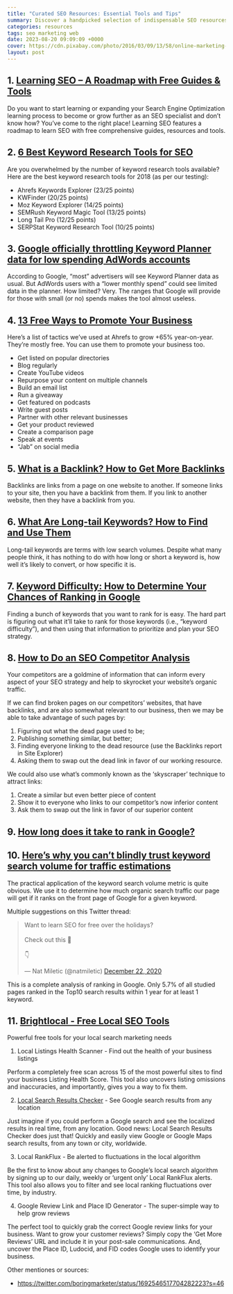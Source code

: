 ```yaml
---
title: "Curated SEO Resources: Essential Tools and Tips"
summary: Discover a handpicked selection of indispensable SEO resources, including tools and tips, to optimize your website's performance.
categories: resources
tags: seo marketing web
date: 2023-08-20 09:09:09 +0000
cover: https://cdn.pixabay.com/photo/2016/03/09/13/58/online-marketing-1246457_1280.jpg
layout: post
---
```


## 1. <a href="https://learningseo.io/" target="_blank"> Learning SEO – A Roadmap with Free Guides & Tools</a>

Do you want to start learning or expanding your Search Engine Optimization learning process to become or grow further as an SEO specialist and don’t know how? You’ve come to the right place! Learning SEO features a roadmap to learn SEO with free comprehensive guides, resources and tools. 

## 2. <a href="https://ahrefs.com/blog/best-keyword-research-tools/" target="_blank">6 Best Keyword Research Tools for SEO</a>

Are you overwhelmed by the number of keyword research tools available? Here are the best keyword research tools for 2018 (as per our testing):

- Ahrefs Keywords Explorer (23/25 points)
- KWFinder (20/25 points)
- Moz Keyword Explorer (14/25 points)
- SEMRush Keyword Magic Tool (13/25 points)
- Long Tail Pro (12/25 points)
- SERPStat Keyword Research Tool (10/25 points)

## 3. <a href="https://searchengineland.com/google-officially-throttling-keyword-planner-data-low-spending-adwords-accounts-255795" target="_blank">Google officially throttling Keyword Planner data for low spending AdWords accounts</a>

According to Google, “most” advertisers will see Keyword Planner data as usual. But AdWords users with a “lower monthly spend” could see limited data in the planner. How limited? Very. The ranges that Google will provide for those with small (or no) spends makes the tool almost useless. 

## 4. <a href="https://ahrefs.com/blog/how-to-promote-your-business/" target="_blank">13 Free Ways to Promote Your Business</a>

Here’s a list of tactics we’ve used at Ahrefs to grow +65% year-on-year. They’re mostly free. You can use them to promote your business too.

- Get listed on popular directories
- Blog regularly
- Create YouTube videos
- Repurpose your content on multiple channels
- Build an email list
- Run a giveaway
- Get featured on podcasts
- Write guest posts
- Partner with other relevant businesses
- Get your product reviewed
- Create a comparison page
- Speak at events
- “Jab” on social media

## 5. <a href="https://ahrefs.com/blog/what-are-backlinks/" target="_blank">What is a Backlink? How to Get More Backlinks</a>

Backlinks are links from a page on one website to another. If someone links to your site, then you have a backlink from them. If you link to another website, then they have a backlink from you.

## 6. <a href="https://ahrefs.com/blog/long-tail-keywords/" target="_blank">What Are Long-tail Keywords? How to Find and Use Them</a>

Long-tail keywords are terms with low search volumes. Despite what many people think, it has nothing to do with how long or short a keyword is, how well it’s likely to convert, or how specific it is.

## 7. <a href="https://ahrefs.com/blog/keyword-difficulty/" target="_blank">Keyword Difficulty: How to Determine Your Chances of Ranking in Google</a>

Finding a bunch of keywords that you want to rank for is easy. The hard part is figuring out what it’ll take to rank for those keywords (i.e., “keyword difficulty”), and then using that information to prioritize and plan your SEO strategy.

## 8. <a href="https://ahrefs.com/blog/competitive-analysis/" target="_blank">How to Do an SEO Competitor Analysis</a>

Your competitors are a goldmine of information that can inform every aspect of your SEO strategy and help to skyrocket your website’s organic traffic.

If we can find broken pages on our competitors’ websites, that have backlinks, and are also somewhat relevant to our business, then we may be able to take advantage of such pages by:

1. Figuring out what the dead page used to be;
2. Publishing something similar, but better;
3. Finding everyone linking to the dead resource (use the Backlinks report in Site Explorer)
4. Asking them to swap out the dead link in favor of our working resource.

We could also use what’s commonly known as the ‘skyscraper’ technique to attract links:

1. Create a similar but even better piece of content
2. Show it to everyone who links to our competitor’s now inferior content
3. Ask them to swap out the link in favor of our superior content


## 9. <a href="https://ahrefs.com/blog/how-long-does-it-take-to-rank/" target="_blank">How long does it take to rank in Google?</a>

## 10. <a href="https://ahrefs.com/blog/keyword-traffic-estimation/" target="_blank">Here’s why you can’t blindly trust keyword search volume for traffic estimations</a>

The practical application of the keyword search volume metric is quite obvious. We use it to determine how much organic search traffic our page will get if it ranks on the front page of Google for a given keyword. 

Multiple suggestions on this Twitter thread:

<blockquote class="twitter-tweet"><p lang="en" dir="ltr">Want to learn SEO for free over the holidays?<br><br>Check out this 🧵<br><br>👇</p>&mdash; Nat Miletic (@natmiletic) <a href="https://twitter.com/natmiletic/status/1341424785746640896?ref_src=twsrc%5Etfw">December 22, 2020</a></blockquote> <script async src="https://platform.twitter.com/widgets.js" charset="utf-8"></script>

This is a complete analysis of ranking in Google. Only 5.7% of all studied pages ranked in the Top10 search results within 1 year for at least 1 keyword.

## 11. <a href="https://www.brightlocal.com/free-local-seo-tools/" target="_blank">Brightlocal - Free Local SEO Tools</a>

 Powerful free tools for your local search marketing needs 

 1. Local Listings Health Scanner - Find out the health of your business listings

Perform a completely free scan across 15 of the most powerful sites to find your business Listing Health Score. This tool also uncovers listing omissions and inaccuracies, and importantly, gives you a way to fix them.

2. <a href="https://www.brightlocal.com/local-search-results-checker/" target="_blank">Local Search Results Checker</a> - See Google search results from any location

Just imagine if you could perform a Google search and see the localized results in real time, from any location. Good news: Local Search Results Checker does just that! Quickly and easily view Google or Google Maps search results, from any town or city, worldwide.

3. Local RankFlux - Be alerted to fluctuations in the local algorithm

Be the first to know about any changes to Google’s local search algorithm by signing up to our daily, weekly or ‘urgent only’ Local RankFlux alerts. This tool also allows you to filter and see local ranking fluctuations over time, by industry.


4. Google Review Link and Place ID Generator - The super-simple way to help grow reviews

The perfect tool to quickly grab the correct Google review links for your business. Want to grow your customer reviews? Simply copy the ‘Get More Reviews’ URL and include it in your post-sale communications. And, uncover the Place ID, Ludocid, and FID codes Google uses to identify your business.


Other mentiones or sources:

- https://twitter.com/boringmarketer/status/1692546517704282223?s=46
